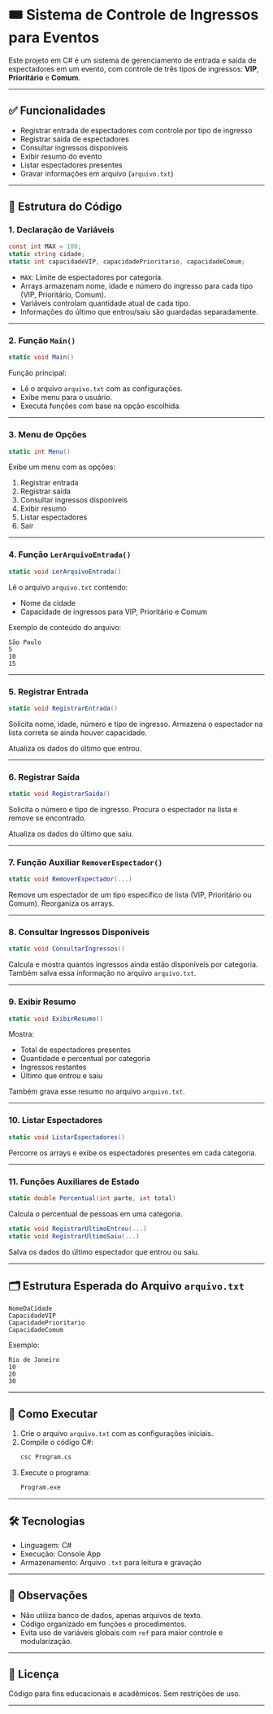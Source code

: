 # 🎟️ Sistema de Controle de Ingressos para Eventos

Este projeto em C# é um sistema de gerenciamento de entrada e saída de espectadores em um evento, com controle de três tipos de ingressos: **VIP**, **Prioritário** e **Comum**.

---

## ✅ Funcionalidades

- Registrar entrada de espectadores com controle por tipo de ingresso
- Registrar saída de espectadores
- Consultar ingressos disponíveis
- Exibir resumo do evento
- Listar espectadores presentes
- Gravar informações em arquivo (`arquivo.txt`)

---

## 📁 Estrutura do Código

### 1. Declaração de Variáveis
```csharp
const int MAX = 100;
static string cidade;
static int capacidadeVIP, capacidadePrioritario, capacidadeComum;
```
- `MAX`: Limite de espectadores por categoria.
- Arrays armazenam nome, idade e número do ingresso para cada tipo (VIP, Prioritário, Comum).
- Variáveis controlam quantidade atual de cada tipo.
- Informações do último que entrou/saiu são guardadas separadamente.

---

### 2. Função `Main()`
```csharp
static void Main()
```
Função principal:
- Lê o arquivo `arquivo.txt` com as configurações.
- Exibe menu para o usuário.
- Executa funções com base na opção escolhida.

---

### 3. Menu de Opções
```csharp
static int Menu()
```
Exibe um menu com as opções:
1. Registrar entrada  
2. Registrar saída  
3. Consultar ingressos disponíveis  
4. Exibir resumo  
5. Listar espectadores  
6. Sair

---

### 4. Função `LerArquivoEntrada()`
```csharp
static void LerArquivoEntrada()
```
Lê o arquivo `arquivo.txt` contendo:
- Nome da cidade
- Capacidade de ingressos para VIP, Prioritário e Comum

Exemplo de conteúdo do arquivo:
```
São Paulo
5
10
15
```

---

### 5. Registrar Entrada
```csharp
static void RegistrarEntrada()
```
Solicita nome, idade, número e tipo de ingresso. Armazena o espectador na lista correta se ainda houver capacidade.

Atualiza os dados do último que entrou.

---

### 6. Registrar Saída
```csharp
static void RegistrarSaida()
```
Solicita o número e tipo de ingresso. Procura o espectador na lista e remove se encontrado.  

Atualiza os dados do último que saiu.

---

### 7. Função Auxiliar `RemoverEspectador()`
```csharp
static void RemoverEspectador(...)
```
Remove um espectador de um tipo específico de lista (VIP, Prioritário ou Comum). Reorganiza os arrays.

---

### 8. Consultar Ingressos Disponíveis
```csharp
static void ConsultarIngressos()
```
Calcula e mostra quantos ingressos ainda estão disponíveis por categoria. Também salva essa informação no arquivo `arquivo.txt`.

---

### 9. Exibir Resumo
```csharp
static void ExibirResumo()
```
Mostra:
- Total de espectadores presentes
- Quantidade e percentual por categoria
- Ingressos restantes
- Último que entrou e saiu

Também grava esse resumo no arquivo `arquivo.txt`.

---

### 10. Listar Espectadores
```csharp
static void ListarEspectadores()
```
Percorre os arrays e exibe os espectadores presentes em cada categoria.

---

### 11. Funções Auxiliares de Estado
```csharp
static double Percentual(int parte, int total)
```
Calcula o percentual de pessoas em uma categoria.

```csharp
static void RegistrarUltimoEntrou(...)
static void RegistrarUltimoSaiu(...)
```
Salva os dados do último espectador que entrou ou saiu.

---

## 🗂️ Estrutura Esperada do Arquivo `arquivo.txt`

```
NomeDaCidade
CapacidadeVIP
CapacidadePrioritario
CapacidadeComum
```

Exemplo:
```
Rio de Janeiro
10
20
30
```

---

## 🚀 Como Executar

1. Crie o arquivo `arquivo.txt` com as configurações iniciais.
2. Compile o código C#:
   ```bash
   csc Program.cs
   ```
3. Execute o programa:
   ```bash
   Program.exe
   ```

---

## 🛠️ Tecnologias

- Linguagem: C#
- Execução: Console App
- Armazenamento: Arquivo `.txt` para leitura e gravação

---

## 📌 Observações

- Não utiliza banco de dados, apenas arquivos de texto.
- Código organizado em funções e procedimentos.
- Evita uso de variáveis globais com `ref` para maior controle e modularização.

---

## 📄 Licença

Código para fins educacionais e acadêmicos. Sem restrições de uso.

---
